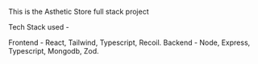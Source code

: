 This is the Asthetic Store full stack project

Tech Stack used - 

Frontend - React, Tailwind, Typescript, Recoil.
Backend  - Node, Express, Typescript, Mongodb, Zod.